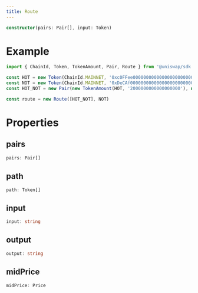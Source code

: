 ```yaml
---
title: Route
---
```


```typescript
constructor(pairs: Pair[], input: Token)
```

# Example

```typescript
import { ChainId, Token, TokenAmount, Pair, Route } from '@uniswap/sdk'

const HOT = new Token(ChainId.MAINNET, '0xc0FFee0000000000000000000000000000000000', 18, 'HOT', 'Caffeine')
const NOT = new Token(ChainId.MAINNET, '0xDeCAf00000000000000000000000000000000000', 18, 'NOT', 'Caffeine')
const HOT_NOT = new Pair(new TokenAmount(HOT, '2000000000000000000'), new TokenAmount(NOT, '1000000000000000000'))

const route = new Route([HOT_NOT], NOT)
```

# Properties

## pairs

```typescript
pairs: Pair[]
```

## path

```typescript
path: Token[]
```

## input

```typescript
input: string
```

## output

```typescript
output: string
```

## midPrice

```typescript
midPrice: Price
```
